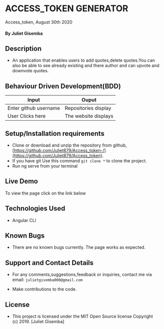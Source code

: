 # ACCESS_TOKEN GENERATOR
Access_token, August 30th 2020
#### By **Juliet Gisemba**

## Description
- An application that enables users to add quotes,delete quotes.You can also be able to see already existing and there author and can upvote and downvote quotes.

## Behaviour Driven Development(BDD)

| Input                        | Ouput                                                                                            |
|--------------------------    |----------------------------------------------------------------------------------------------    |
| Enter github username     | Repositories display                |
| User Clicks here           | The website displays            |


## Setup/Installation requirements

- Clone  or download and unzip the repository from github, [https://github.com/Juliet879/Access_token-/](https://github.com/Juliet879/Access_token).
- If you have git Use this command `git clone *` to clone the project.
- Run ng serve from your terminal

## Live Demo
To view the page click on the link below

## Technologies Used
- Angular CLI

## Known Bugs
- There are no known bugs currently. The page works as expected.

## Support and Contact Details
- For any comments,suggestions,feedback or inquiries, contact me via email: `julietgisemba000@gmail.com`


- Make contributions to the code.

## License
- This project is licensed under the MIT Open Source license Copyright (c) 2019. [Juliet Gisemba]
